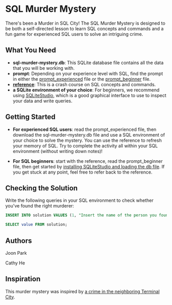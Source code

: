 # SQL Murder Mystery

There's been a Murder in SQL City! The SQL Murder Mystery is designed to be both a self-directed lesson to learn SQL concepts and commands and a fun game for experienced SQL users to solve an intriguing crime.

## What You Need
* **sql-murder-mystery.db**: This SQLite database file contains all the data that you will be working with.
* **prompt**: Depending on your experience level with SQL, find the prompt in either the [prompt_experienced](https://github.com/NUKnightLab/sql-mysteries/blob/master/prompt_experienced.pdf) file or the [prompt_beginner](https://github.com/NUKnightLab/sql-mysteries/blob/master/prompt_beginner.pdf) file.
* **[reference](https://github.com/NUKnightLab/sql-mysteries/blob/master/reference.pdf)**: This is a crash course on SQL concepts and commands.
* **a SQLite environment of your choice**: For beginners, we recommend using [SQLiteStudio](https://sqlitestudio.pl/index.rvt), which is a good graphical interface to use to inspect your data and write queries.

## Getting Started
* **For experienced SQL users**: read the prompt_experienced file, then download the sql-murder-mystery.db file and use a SQL environment of your choice to solve the mystery. You can use the reference to refresh your memory of SQL. Try to complete the activity all within your SQL environment (without writing down notes)!

* **For SQL beginners**: start with the reference, read the prompt_beginner file, then get started by [installing SQLiteStudio and loading the db file](https://github.com/NUKnightLab/sql-mysteries/blob/master/sqlite_studio.pdf). If you get stuck at any point, feel free to refer back to the reference.

## Checking the Solution
Write the following queries in your SQL environment to check whether you've found the right murderer:

```SQL
INSERT INTO solution VALUES (1, "Insert the name of the person you found here");

SELECT value FROM solution;
```


## Authors
Joon Park

Cathy He

## Inspiration
This murder mystery was inspired by [a crime in the neighboring Terminal City](https://github.com/veltman/clmystery "command-line murder mystery").
